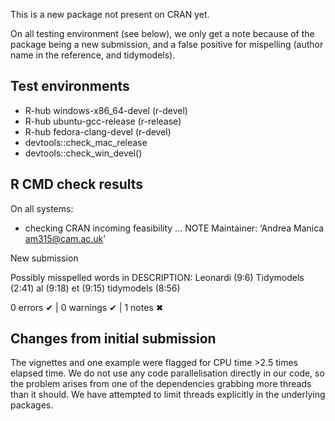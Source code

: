 This is a new package not present on CRAN yet.

On all testing environment (see below), we only get a note because of the
package being a new submission, and a false positive for mispelling 
(author name in the reference, and tidymodels).

## Test environments
- R-hub windows-x86_64-devel (r-devel)
- R-hub ubuntu-gcc-release (r-release)
- R-hub fedora-clang-devel (r-devel)
- devtools::check_mac_release
- devtools::check_win_devel()

## R CMD check results
On all systems:

* checking CRAN incoming feasibility ... NOTE
Maintainer: ‘Andrea Manica <am315@cam.ac.uk>’

New submission

Possibly misspelled words in DESCRIPTION:
    Leonardi (9:6)
    Tidymodels (2:41)
    al (9:18)
    et (9:15)
    tidymodels (8:56)

0 errors ✔ | 0 warnings ✔ | 1 notes ✖

## Changes from initial submission
The vignettes and one example were flagged for CPU time >2.5 times elapsed time.
We do not use any code parallelisation directly in our code, so the problem arises from one of
the dependencies grabbing more threads than it should. We have attempted to
limit threads explicitly in the underlying packages.
